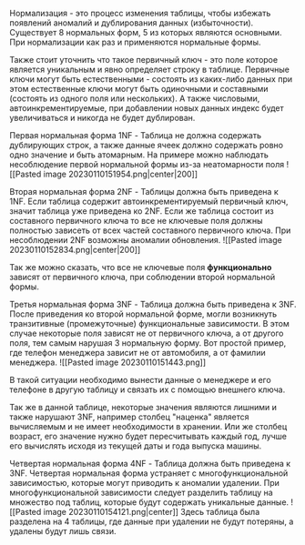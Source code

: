 Нормализация - это процесс изменения таблицы, чтобы избежать появлений аномалий и дублирования данных (избыточности). Существует 8 нормальных форм, 5 из которых являются основными. При нормализации как раз и применяются нормальные формы.

Также стоит уточнить что такое первичный ключ - это поле которое является уникальным и явно определяет строку в таблице. Первичные ключи могут быть естественными - состоять из каких-либо данных при этом естественные ключи могут быть одиночными и составными (состоять из одного поля или нескольких). А также числовыми, автоинкрементируемые, при добавлении новых данных индекс будет увеличиваться и никогда не будет дублирован. 

Первая нормальная форма 1NF - Таблица не должна содержать дублирующих строк, а также данные ячеек должно содержать ровно одно значение и быть атомарным. На примере можно наблюдать несоблюдение первой нормальной формы из-за неатомарности поля
![[Pasted image 20230110151954.png|center|200]]

Вторая нормальная форма 2NF - Таблицы должна быть приведена к 1NF. Если таблица содержит автоинкрементируемый первичный ключ, значит таблица уже приведена ко 2NF. Если же таблица состоит из составного первичного ключа то все не ключевые поля должны полностью зависеть от всех частей составного первичного ключа. При несоблюдении 2NF возможны аномалии обновления.
![[Pasted image 20230110152834.png|center|200]]

Так же можно сказать, что все не ключевые поля **функционально** зависят от первичного ключа, при соблюдении второй нормальной формы.

Третья нормальная форма 3NF - Таблица должна быть приведена к 3NF. После приведения ко второй нормальной форме, могли возникнуть транзитивные (промежуточные) функциональные зависимости. В этом случае некоторые поля зависят не от первичного ключа, а от другого поля, тем самым нарушая 3 нормальную форму. Вот простой пример, где телефон менеджера зависит не от автомобиля, а от фамилии менеджера.
![[Pasted image 20230110151443.png]]

В такой ситуации необходимо вынести данные о менеджере и его телефоне в другую таблицу и связать их с помощью внешнего ключа.

Так же в данной таблице, некоторые значения являются лишними и также нарушают 3NF, например столбец "наценка" является вычисляемым и не имеет необходимости в хранении. Или же столбец возраст, его значение нужно будет пересчитывать каждый год, лучше его вычислять исходя из текущей даты и года выпуска машины.

Четвертая нормальная форма 4NF - Таблица должна быть приведена к 3NF. Четвертая нормальная форма устраняет с многофункциональной зависимостью, которые могут приводить к аномалии удалении. При многофункциональной зависимости следует разделить таблицу на множество под таблиц, которые будут содержать уникальные данные.
![[Pasted image 20230110154121.png|center]]
Здесь таблица была разделена на 4 таблицы, где данные при удалении не будут потеряны, а удалены будут лишь связи.